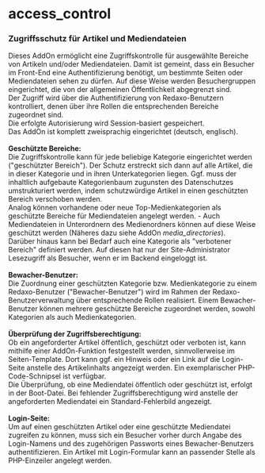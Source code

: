 # access_control
<h3>Zugriffsschutz für Artikel und Mediendateien</h3>

<div>Dieses AddOn ermöglicht eine Zugriffskontrolle für
ausgewählte Bereiche von Artikeln und/oder Mediendateien.
Damit ist gemeint, dass ein Besucher im Front-End eine
Authentifizierung benötigt, um bestimmte Seiten oder
Mediendateien sehen zu dürfen. Auf diese Weise werden
Besuchergruppen eingerichtet, die von der allgemeinen
Öffentlichkeit abgegrenzt sind.</div>
<div>Der Zugriff wird über die Authentifizierung von
Redaxo-Benutzern kontrolliert, denen über ihre Rollen die
entsprechenden Bereiche zugeordnet sind.</div>
<div>Die erfolgte Autorisierung wird Session-basiert
gespeichert.</div>
<div>Das AddOn ist komplett zweisprachig eingerichtet
(deutsch, englisch).</div>

<div><br/><b>Geschützte Bereiche:</b></div>
<div>Die Zugriffskontrolle kann für jede beliebige Kategorie
eingerichtet werden ("geschützter Bereich"). Der Schutz
erstreckt sich dann auf alle Artikel, die in dieser
Kategorie und in ihren Unterkategorien liegen. Ggf. muss
der inhaltlich aufgebaute Kategorienbaum zugunsten des
Datenschutzes umstrukturiert werden, indem schutzwürdige
Artikel in einen geschützten Bereich verschoben werden.</div>
<div>Analog können vorhandene oder neue Top-Medienkategorien
als geschützte Bereiche für Mediendateien angelegt werden. -
Auch Mediendateien in Unterordnern des Medienordners können
auf diese Weise geschützt werden (Näheres dazu siehe AddOn
<i>media_directories</i>).</div>
<div>Darüber hinaus kann bei Bedarf auch eine Kategorie als
"verbotener Bereich" definiert werden. Auf diesen hat nur der
Site-Administrator Lesezugriff als Besucher, wenn er im Backend
eingeloggt ist.</div>

<div><br/><b>Bewacher-Benutzer:</b></div>
<div>Die Zuordnung einer geschützten Kategorie bzw.
Medienkategorie zu einem Redaxo-Benutzer ("Bewacher-Benutzer")
wird im Rahmen der Redaxo-Benutzerverwaltung über entsprechende
Rollen realisiert. Einem Bewacher-Benutzer können mehrere
geschützte Bereiche zugeordnet werden, sowohl Kategorien als
auch Medienkategorien.</div>

<div><br/><b>Überprüfung der Zugriffsberechtigung:</b></div>
<div>Ob ein angeforderter Artikel öffentlich, geschützt oder
verboten ist, kann mithilfe einer AddOn-Funktion festgestellt
werden, sinnvollerweise im Seiten-Template. Dort kann ggf.
ein Hinweis oder ein Link auf die Login-Seite anstelle des
Artikelinhalts angezeigt werden. Ein exemplarischer
PHP-Code-Schnipsel ist verfügbar.</div>
<div>Die Überprüfung, ob eine Mediendatei öffentlich oder
geschützt ist, erfolgt in der Boot-Datei. Bei fehlender
Zugriffsberechtigung wird anstelle der angeforderten
Mediendatei ein Standard-Fehlerbild angezeigt.</div>

<div><br/><b>Login-Seite:</b></div>
<div>Um auf einen geschützten Artikel oder eine geschützte
Mediendatei zugreifen zu können, muss sich ein Besucher vorher
durch Angabe des Login-Namens und des zugehörigen Passworts
eines Bewacher-Benutzers authentifizieren. Ein Artikel mit
Login-Formular kann an passender Stelle als PHP-Einzeiler
angelegt werden.</div>